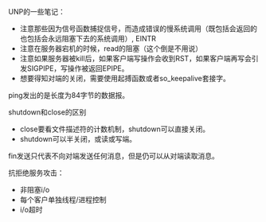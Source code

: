 UNP的一些笔记：

- 注意那些因为信号函数捕捉信号，而造成错误的慢系统调用（既包括会返回的也包括会永远阻塞下去的系统调用）, EINTR
- 注意在服务器宕机的时候，read的阻塞（这个倒是不用说）
- 注意如果服务器被kill后，如果客户端写操作会收到RST，如果客户端再写会引发SIGPIPE，写操作被返回EPIPE。
- 想要得知对端的关闭，需要使用起搏函数或者so_keepalive套接字。

ping发出的是长度为84字节的数据报。

shutdown和close的区别

- close要看文件描述符的计数机制，shutdown可以直接关闭。
- shutdown可以半关闭，或读或写端。

fin发送只代表不向对端发送任何消息，但是仍可以从对端读取消息。

抗拒绝服务攻击：
- 非阻塞i/o
- 每个客户单独线程/进程控制
- i/o超时
